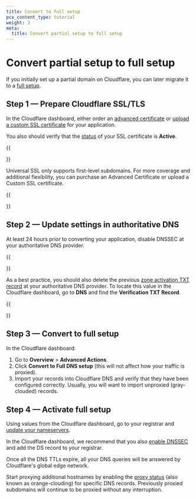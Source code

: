 ```yaml
---
title: Convert to full setup
pcx_content_type: tutorial
weight: 3
meta:
  title: Convert partial setup to full setup
---
```


# Convert partial setup to full setup

If you initially set up a partial domain on Cloudflare, you can later migrate it to a [full setup](/dns/zone-setups/full-setup/).

## Step 1 — Prepare Cloudflare SSL/TLS

In the Cloudflare dashboard, either order an [advanced certificate](/ssl/edge-certificates/advanced-certificate-manager/manage-certificates/) or [upload a custom SSL certificate](/ssl/edge-certificates/custom-certificates/uploading/) for your application.

You also should verify that the [status](/ssl/ssl-tls/certificate-statuses/) of your SSL certificate is **Active**.

{{<Aside type="note">}}

Universal SSL only supports first-level subdomains. For more coverage and additional flexibility, you can purchase an Advanced Certificate or upload a Custom SSL certificate.

{{</Aside>}}

## Step 2 — Update settings in authoritative DNS

At least 24 hours prior to converting your application, disable DNSSEC at your authoritative DNS provider.

{{<Aside type="note">}}

As a best practice, you should also delete the previous [zone activation TXT record](/dns/zone-setups/partial-setup/setup/#step-1--add-your-domain-to-cloudflare) at your authoritative DNS provider. To locate this value in the Cloudflare dashboard, go to **DNS** and find the **Verification TXT Record**.

{{</Aside>}}

## Step 3 — Convert to full setup

In the Cloudflare dashboard:

1.  Go to **Overview** > **Advanced Actions**.
2.  Click **Convert to Full DNS setup** (this will not affect how your traffic is proxied).
3.  Import your records into Cloudflare DNS and verify that they have been configured correctly. Usually, you will want to import unproxied (gray-clouded) records.

## Step 4 — Activate full setup

Using values from the Cloudflare dashboard, go to your registrar and [update your nameservers](/dns/zone-setups/full-setup/setup/).

In the Cloudflare dashboard, we recommend that you also [enable DNSSEC](/dns/additional-options/dnssec/) and add the DS record to your registrar.

Once all the DNS TTLs expire, all your DNS queries will be answered by Cloudflare's global edge network.

Start proxying additional hostnames by enabling the [proxy status](/dns/manage-dns-records/reference/proxied-dns-records/) (also known as orange-clouding) for specific DNS records. Previously proxied subdomains will continue to be proxied without any interruption.
